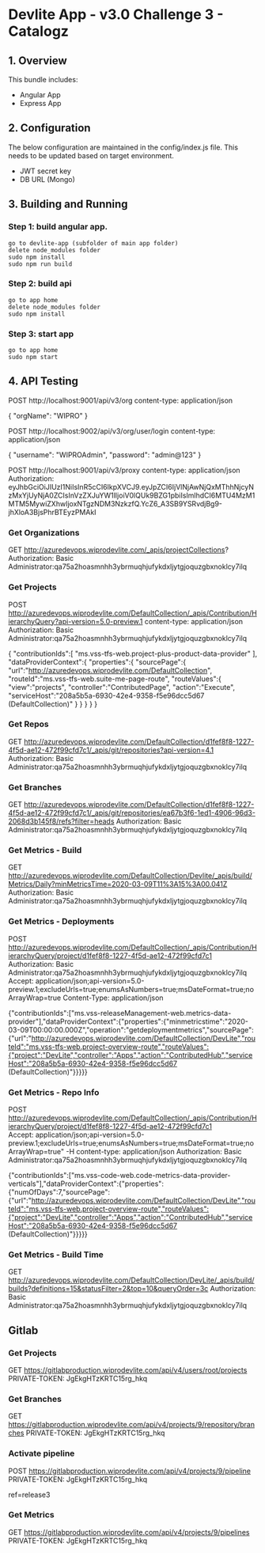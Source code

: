 # Devlite App - v3.0 Challenge 3 - Catalogz

## 1. Overview
This bundle includes:
*   Angular App
*   Express App

## 2. Configuration
The below configuration are maintained in the config/index.js file. This needs to be updated based on target environment.
*   JWT secret key
*   DB URL (Mongo)

## 3.  Building and Running
### Step 1: build angular app. 
    go to devlite-app (subfolder of main app folder)
    delete node_modules folder
    sudo npm install
    sudo npm run build


### Step 2: build api
    go to app home
    delete node_modules folder
    sudo npm install

### Step 3: start app
    go to app home
    sudo npm start

## 4. API Testing

POST http://localhost:9001/api/v3/org
content-type: application/json

{
    "orgName": "WIPRO"
}

POST http://localhost:9002/api/v3/org/user/login
content-type: application/json

{
    "username": "WIPROAdmin",
    "password": "admin@123"
}

POST http://localhost:9001/api/v3/proxy
content-type: application/json
Authorization: eyJhbGciOiJIUzI1NiIsInR5cCI6IkpXVCJ9.eyJpZCI6IjVlNjAwNjQxMThhNjcyNzMxYjUyNjA0ZCIsInVzZXJuYW1lIjoiV0lQUk9BZG1pbiIsImlhdCI6MTU4MzM1MTM5MywiZXhwIjoxNTgzNDM3NzkzfQ.YcZ6_A3SB9YSRvdjBg9-jhXloA3BjsPhrBTEyzPMAkI

### Get Organizations
GET http://azuredevops.wiprodevlite.com/_apis/projectCollections?
Authorization: Basic Administrator:qa75a2hoasmnhh3ybrmuqhjufykdxljytgjoquzgbxnoklcy7ilq


### Get Projects
POST http://azuredevops.wiprodevlite.com/DefaultCollection/_apis/Contribution/HierarchyQuery?api-version=5.0-preview.1
content-type: application/json
Authorization: Basic Administrator:qa75a2hoasmnhh3ybrmuqhjufykdxljytgjoquzgbxnoklcy7ilq

{
   "contributionIds":[
      "ms.vss-tfs-web.project-plus-product-data-provider"
   ],
   "dataProviderContext":{
      "properties":{
         "sourcePage":{
            "url":"http://azuredevops.wiprodevlite.com/DefaultCollection",
            "routeId":"ms.vss-tfs-web.suite-me-page-route",
            "routeValues":{
               "view":"projects",
               "controller":"ContributedPage",
               "action":"Execute",
               "serviceHost":"208a5b5a-6930-42e4-9358-f5e96dcc5d67 (DefaultCollection)"
            }
         }
      }
   }
}

### Get Repos
GET http://azuredevops.wiprodevlite.com/DefaultCollection/d1fef8f8-1227-4f5d-ae12-472f99cfd7c1/_apis/git/repositories?api-version=4.1
Authorization: Basic Administrator:qa75a2hoasmnhh3ybrmuqhjufykdxljytgjoquzgbxnoklcy7ilq


### Get Branches
GET http://azuredevops.wiprodevlite.com/DefaultCollection/d1fef8f8-1227-4f5d-ae12-472f99cfd7c1/_apis/git/repositories/ea67b3f6-1ed1-4906-96d3-2068d3b145f8/refs?filter=heads
Authorization: Basic Administrator:qa75a2hoasmnhh3ybrmuqhjufykdxljytgjoquzgbxnoklcy7ilq

### Get Metrics - Build
GET http://azuredevops.wiprodevlite.com/DefaultCollection/Devlite/_apis/build/Metrics/Daily?minMetricsTime=2020-03-09T11%3A15%3A00.041Z
Authorization: Basic Administrator:qa75a2hoasmnhh3ybrmuqhjufykdxljytgjoquzgbxnoklcy7ilq

### Get Metrics - Deployments
POST http://azuredevops.wiprodevlite.com/DefaultCollection/_apis/Contribution/HierarchyQuery/project/d1fef8f8-1227-4f5d-ae12-472f99cfd7c1
Authorization: Basic Administrator:qa75a2hoasmnhh3ybrmuqhjufykdxljytgjoquzgbxnoklcy7ilq
Accept: application/json;api-version=5.0-preview.1;excludeUrls=true;enumsAsNumbers=true;msDateFormat=true;noArrayWrap=true
Content-Type: application/json

{"contributionIds":["ms.vss-releaseManagement-web.metrics-data-provider"],"dataProviderContext":{"properties":{"minmetricstime":"2020-03-09T00:00:00.000Z","operation":"getdeploymentmetrics","sourcePage":{"url":"http://azuredevops.wiprodevlite.com/DefaultCollection/DevLite","routeId":"ms.vss-tfs-web.project-overview-route","routeValues":{"project":"DevLite","controller":"Apps","action":"ContributedHub","serviceHost":"208a5b5a-6930-42e4-9358-f5e96dcc5d67 (DefaultCollection)"}}}}}

### Get Metrics - Repo Info
POST http://azuredevops.wiprodevlite.com/DefaultCollection/_apis/Contribution/HierarchyQuery/project/d1fef8f8-1227-4f5d-ae12-472f99cfd7c1  
Accept: application/json;api-version=5.0-preview.1;excludeUrls=true;enumsAsNumbers=true;msDateFormat=true;noArrayWrap=true" -H 
content-type: application/json 
Authorization: Basic Administrator:qa75a2hoasmnhh3ybrmuqhjufykdxljytgjoquzgbxnoklcy7ilq

{"contributionIds":["ms.vss-code-web.code-metrics-data-provider-verticals"],"dataProviderContext":{"properties":{"numOfDays":7,"sourcePage":{"url":"http://azuredevops.wiprodevlite.com/DefaultCollection/DevLite","routeId":"ms.vss-tfs-web.project-overview-route","routeValues":{"project":"DevLite","controller":"Apps","action":"ContributedHub","serviceHost":"208a5b5a-6930-42e4-9358-f5e96dcc5d67 (DefaultCollection)"}}}}}

### Get Metrics - Build Time
GET http://azuredevops.wiprodevlite.com/DefaultCollection/DevLite/_apis/build/builds?definitions=15&statusFilter=2&top=10&queryOrder=3c
Authorization: Basic Administrator:qa75a2hoasmnhh3ybrmuqhjufykdxljytgjoquzgbxnoklcy7ilq

## Gitlab

### Get Projects
GET https://gitlabproduction.wiprodevlite.com/api/v4/users/root/projects
PRIVATE-TOKEN: JgEkgHTzKRTC15rg_hkq

### Get Branches
GET https://gitlabproduction.wiprodevlite.com/api/v4/projects/9/repository/branches
PRIVATE-TOKEN: JgEkgHTzKRTC15rg_hkq

### Activate pipeline
POST https://gitlabproduction.wiprodevlite.com/api/v4/projects/9/pipeline
PRIVATE-TOKEN: JgEkgHTzKRTC15rg_hkq

ref=release3

### Get Metrics
GET https://gitlabproduction.wiprodevlite.com/api/v4/projects/9/pipelines
PRIVATE-TOKEN: JgEkgHTzKRTC15rg_hkq